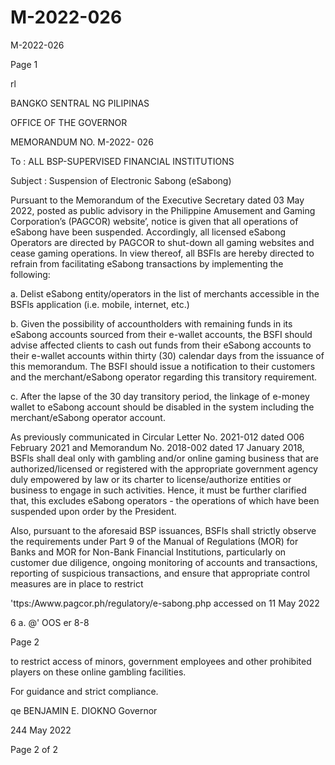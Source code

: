 # M-2022-026

M-2022-026

Page 1

rl

BANGKO SENTRAL NG PILIPINAS

OFFICE OF THE GOVERNOR

MEMORANDUM NO. M-2022- 026

To : ALL BSP-SUPERVISED FINANCIAL INSTITUTIONS

Subject : Suspension of Electronic Sabong (eSabong)

Pursuant to the Memorandum of the Executive Secretary dated 03 May 2022, posted as public advisory in the Philippine Amusement and Gaming Corporation’s (PAGCOR) website’, notice is given that all operations of eSabong have been suspended. Accordingly, all licensed eSabong Operators are directed by PAGCOR to shut-down all gaming websites and cease gaming operations. In view thereof, all BSFls are hereby directed to refrain from facilitating eSabong transactions by implementing the following:

a. Delist eSabong entity/operators in the list of merchants accessible in the BSFls application (i.e. mobile, internet, etc.)

b. Given the possibility of accountholders with remaining funds in its eSabong accounts sourced from their e-wallet accounts, the BSFI should advise affected clients to cash out funds from their eSabong accounts to their e-wallet accounts within thirty (30) calendar days from the issuance of this memorandum. The BSFI should issue a notification to their customers and the merchant/eSabong operator regarding this transitory requirement.

c. After the lapse of the 30 day transitory period, the linkage of e-money wallet to eSabong account should be disabled in the system including the merchant/eSabong operator account.

As previously communicated in Circular Letter No. 2021-012 dated O06 February 2021 and Memorandum No. 2018-002 dated 17 January 2018, BSFls shall deal only with gambling and/or online gaming business that are authorized/licensed or registered with the appropriate government agency duly empowered by law or its charter to license/authorize entities or business to engage in such activities. Hence, it must be further clarified that, this excludes eSabong operators - the operations of which have been suspended upon order by the President.

Also, pursuant to the aforesaid BSP issuances, BSFls shall strictly observe the requirements under Part 9 of the Manual of Regulations (MOR) for Banks and MOR for Non-Bank Financial Institutions, particularly on customer due diligence, ongoing monitoring of accounts and transactions, reporting of suspicious transactions, and ensure that appropriate control measures are in place to restrict

'ttps:/Awww.pagcor.ph/regulatory/e-sabong.php accessed on 11 May 2022

6 a. @' OOS er 8-8

Page 2

to restrict access of minors, government employees and other prohibited players on these online gambling facilities.

For guidance and strict compliance.

qe BENJAMIN E. DIOKNO Governor

244 May 2022

Page 2 of 2